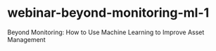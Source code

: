# webinar-beyond-monitoring-ml-1
Beyond Monitoring: How to Use Machine Learning to Improve Asset Management
